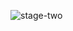 ![stage-two](https://github.com/Dev-wonderful/hng-backend-track/assets/69244197/d75c41ea-3ab0-4a39-94f9-228035d1f14c)
